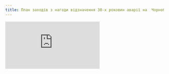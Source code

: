 ```yaml
---
title: План заходів з нагоди відзначення 30-х роковин аварії на  Чорнобильській АЕС
---
```


<embed src="https://onedrive.live.com/embed?cid=4C0FF6BF3404CFF7&resid=4C0FF6BF3404CFF7%211758&authkey=AAyCf6DuX6J3HZI&em=2"></embed>
